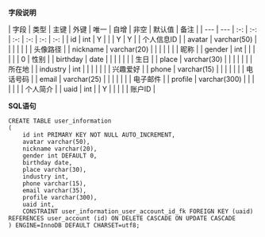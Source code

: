 **字段说明**

| 字段 | 类型 | 主键 | 外键 | 唯一 | 自增 | 非空 | 默认值 | 备注 |
| --- | --- | :-: | :-: | :-: | :-: | :-: | :-: |
| id | int | Y |   |   | Y | Y |  | 个人信息ID |
| avatar | varchar(50) |   |   |   |   |   |   | 头像路径 |
| nickname | varchar(20) |   |   |   |   |   |   | 昵称 |
| gender | int |   |   |   |   |   | 0 | 性别 |
| birthday | date |   |   |   |   |   |   | 生日 |
| place | varchar(30) |   |   |   |   |   |   | 所在地 |
| industry | int |   |   |   |   |   |   | 兴趣爱好 |
| phone | varchar(15) |   |   |   |   |   |   | 电话号码 |
| email | varchar(25) |   |   |   |   |   |   | 电子邮件 |
| profile | varchar(300) |   |   |   |   |   |   | 个人简介 |
| uaid | int |   | Y |   |   |   |   | 账户ID |

**SQL语句**
```
CREATE TABLE user_information
(
    id int PRIMARY KEY NOT NULL AUTO_INCREMENT,
    avatar varchar(50),
    nickname varchar(20),
    gender int DEFAULT 0,
    birthday date,
    place varchar(30),
    industry int,
    phone varchar(15),
    email varchar(35),
    profile varchar(300),
    uaid int,
    CONSTRAINT user_information_user_account_id_fk FOREIGN KEY (uaid) REFERENCES user_account (id) ON DELETE CASCADE ON UPDATE CASCADE
) ENGINE=InnoDB DEFAULT CHARSET=utf8;
```